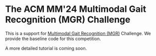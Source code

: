 # The ACM MM'24 Multimodal Gait Recognition (MGR) Challenge
This is a support for [Multimodal Gait Recognition (MGR)](https://hcma2024.github.io/mgr) Challenge. We provide the baseline code for this competition.

A more detailed tutorial is coming soon.
